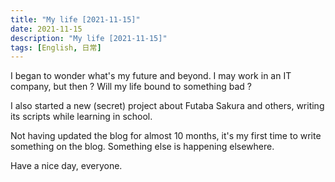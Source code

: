 ```yaml
---
title: "My life [2021-11-15]"
date: 2021-11-15
description: "My life [2021-11-15]"
tags: [English, 日常]
---
```


I began to wonder what's my future and beyond. I may work in an IT company, but then ? Will my life bound to something bad ?

I also started a new (secret) project about Futaba Sakura and others, writing its scripts while learning in school.

Not having updated the blog for almost 10 months, it's my first time to write something on the blog. Something else is happening elsewhere.

Have a nice day, everyone.
